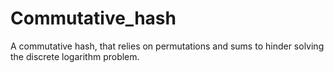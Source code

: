 # Commutative_hash
A commutative hash, that relies on permutations and sums to hinder solving the discrete logarithm problem.

